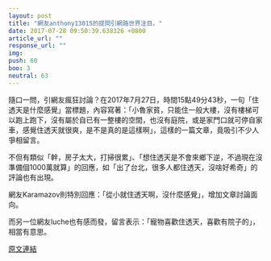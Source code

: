 ```yaml
---
layout: post
title: "網友anthony13015的提問引網路世界注目。"
date: 2017-07-28 09:50:39.638326 +0800
article_url: ""
response_url: ""
img: 
push: 60
boo: 3
neutral: 63
---
```


隨口一問，引網友瘋狂討論？在2017年7月27日，時間15點49分43秒，一句「住透天是什麼感覺」當標題，內容寫著：「小魯家貧，只能住一般大樓，沒有樓梯可以跑上跑下，沒有屬於自已有一整樓的空間，也沒有庭院，或是家門口就可停自家車，感覺住透天就很爽，是不是真的是這樣啊」，這樣的一篇文章，竟吸引不少人爭相留言。

不但有類似「幹，房子太大，打掃很累」、「想住透天是不會來鄉下逆，不過現在沒準備個1000萬就算」的回應，如「出了台北，很多人都住透天，沒啥好希奇」的評論也有出現。

網友Karamazov則特別回應：「從小就住透天啊，沒什麼感覺」，增加文章討論面向。

而另一位網友luche也有感而發，留言表示：「寵物喜歡住透天，喜歡有院子的」，相當有意思。

<a href = "https://www.ptt.cc/bbs/Gossiping/M.1501141786.A.2F7.html">原文連結</a>

